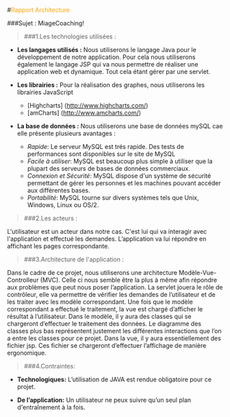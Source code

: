 #<span style="color:orange">Rapport Architecture</span>

###Sujet : MiageCoaching!

>###1.Les technologies utilisées :

* __Les langages utilisés  :__
Nous utiliserons le langage Java pour le développement de notre application. Pour cela nous utiliserons également 
le langage JSP qui va nous permettre de réaliser une application web et dynamique. Tout cela étant gérer par une servlet.


* __Les librairies  :__
Pour la réalisation des graphes, nous utiliserons les librairies JavaScript 
    * [Highcharts] (http://www.highcharts.com/)
    * [amCharts] (http://www.amcharts.com/) 
    
* __La base de données  :__
Nous utiliserons une base de données mySQL cae elle présente plusieurs avantages :
    * _Rapide_: Le serveur MySQL est trés rapide. Des tests de performances sont disponibles sur le site de MySQL
    * _Facile à utiliser_: MySQL est beaucoup plus simple à utiliser que la plupart des serveurs de bases de données commerciaux.
    * _Connexion et Sécurité_: MySQL dispose d'un système de sécurité permettant de gérer les personnes et les machines pouvant accéder aux différentes bases.
    * _Portabilité_: MySQL tourne sur divers systèmes tels que Unix, Windows, Linux ou OS/2.
    
>###2.Les acteurs :

L'utilisateur est un acteur dans notre cas. C'est lui qui va interagir avec l'application et effectué les demandes. 
L’application va lui répondre en affichant les pages correspondante.   

>###3.Architecture de l'application :

Dans le cadre de ce projet, nous utiliserons une architecture Modèle-Vue-Controlleur (MVC).
Celle ci nous semble être la plus à même afin répondre aux problèmes que peut nous poser l’application. 
La servlet jouera le rôle de contrôleur, elle va permettre de vérifier les demandes de l’utilisateur et de les traiter avec les modèle correspondant. Une fois que le modèle correspondant a effectué le traitement, la vue est chargé d’afficher le résultat à l’utilisateur.
Dans le modèle, il y aura des classes qui se chargeront d’effectuer le traitement des données. Le diagramme des classes plus bas représentent justement les différentes interactions que l’on a entre les classes pour ce projet.
Dans la vue, il y aura essentiellement des fichier jsp. Ces fichier se chargeront d’effectuer l’affichage de manière ergonomique.

>###4.Contraintes:

* __Technologiques:__ 
	L’utilisation de JAVA est rendue obligatoire pour ce projet.

* __De l’application:__ 
Un utilisateur ne peux suivre qu’un seul plan d'entraînement à la fois.
